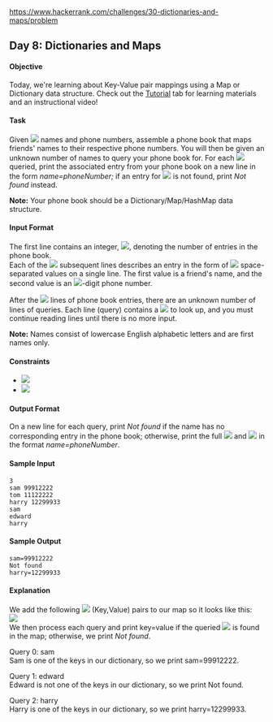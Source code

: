 https://www.hackerrank.com/challenges/30-dictionaries-and-maps/problem

## Day 8: Dictionaries and Maps

#### Objective
Today, we're learning about Key-Value pair mappings using a Map or Dictionary data structure. Check out the [Tutorial](https://www.hackerrank.com/challenges/30-dictionaries-and-maps/tutorial) tab for learning materials and an instructional video!

#### Task
Given <img src="https://latex.codecogs.com/svg.latex?\Large&space;n"> names and phone numbers, assemble a phone book that maps friends' names to their respective phone numbers. You will then be given an unknown number of names to query your phone book for. For each <img src="https://latex.codecogs.com/svg.latex?\Large&space;name"> queried, print the associated entry from your phone book on a new line in the form *name=phoneNumber;* if an entry for <img src="https://latex.codecogs.com/svg.latex?\Large&space;name"> is not found, print *Not found* instead.

**Note:** Your phone book should be a Dictionary/Map/HashMap data structure.

#### Input Format

The first line contains an integer, <img src="https://latex.codecogs.com/svg.latex?\Large&space;n">, denoting the number of entries in the phone book.<br>
Each of the <img src="https://latex.codecogs.com/svg.latex?\Large&space;n"> subsequent lines describes an entry in the form of <img src="https://latex.codecogs.com/svg.latex?\Large&space;2"> space-separated values on a single line. The first value is a friend's name, and the second value is an <img src="https://latex.codecogs.com/svg.latex?\Large&space;8">-digit phone number.

After the <img src="https://latex.codecogs.com/svg.latex?\Large&space;n"> lines of phone book entries, there are an unknown number of lines of queries. Each line (query) contains a <img src="https://latex.codecogs.com/svg.latex?\Large&space;name"> to look up, and you must continue reading lines until there is no more input.

**Note:** Names consist of lowercase English alphabetic letters and are first names only.

#### Constraints
- <img src="https://latex.codecogs.com/svg.latex?\Large&space;1\le{n}\le{10^5}">
- <img src="https://latex.codecogs.com/svg.latex?\Large&space;1\le{queries}\le{10^5}">
#### Output Format

On a new line for each query, print *Not found* if the name has no corresponding entry in the phone book; otherwise, print the full <img src="https://latex.codecogs.com/svg.latex?\Large&space;name"> and <img src="https://latex.codecogs.com/svg.latex?\Large&space;phoneNumber"> in the format *name=phoneNumber*.

#### Sample Input
```
3
sam 99912222
tom 11122222
harry 12299933
sam
edward
harry
```
#### Sample Output
```
sam=99912222
Not found
harry=12299933
```
#### Explanation

We add the following <img src="https://latex.codecogs.com/svg.latex?\Large&space;n=3"> (Key,Value) pairs to our map so it looks like this:<br>
<img src="https://latex.codecogs.com/svg.latex?\Large&space;phoneBook=\{(sam,999122222),(tom,11122222),(harry,12299933)\}"><br>
We then process each query and print key=value if the queried <img src="https://latex.codecogs.com/svg.latex?\Large&space;key"> is found in the map; otherwise, we print *Not found*.

Query 0: sam<br>
Sam is one of the keys in our dictionary, so we print sam=99912222.

Query 1: edward<br>
Edward is not one of the keys in our dictionary, so we print Not found.

Query 2: harry<br>
Harry is one of the keys in our dictionary, so we print harry=12299933.
